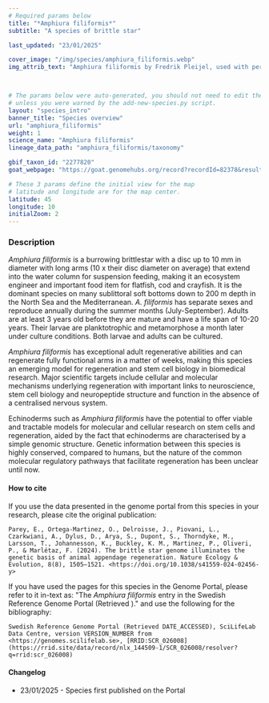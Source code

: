```yaml
---
# Required params below
title: "*Amphiura filiformis*"
subtitle: "A species of brittle star"

last_updated: "23/01/2025"

cover_image: "/img/species/amphiura_filiformis.webp"
img_attrib_text: "Amphiura filiformis by Fredrik Pleijel, used with permission"



# The params below were auto-generated, you should not need to edit them...
# unless you were warned by the add-new-species.py script.
layout: "species_intro"
banner_title: "Species overview"
url: "amphiura_filiformis"
weight: 1
science_name: "Amphiura filiformis"
lineage_data_path: "amphiura_filiformis/taxonomy"

gbif_taxon_id: "2277820"
goat_webpage: "https://goat.genomehubs.org/record?recordId=82378&result=taxon&taxonomy=ncbi#amphiura%20filiformis"

# These 3 params define the initial view for the map
# latitude and longitude are for the map center.
latitude: 45
longitude: 10
initialZoom: 2
---
```


### Description

*Amphiura filiformis* is a burrowing brittlestar with a disc up to 10 mm in diameter with long arms (10 x their disc diameter on average) that extend into the water column for suspension feeding, making it an ecosystem engineer and important food item for flatfish, cod and crayfish. It is the dominant species on many sublittoral soft bottoms down to 200 m depth in the North Sea and the Mediterranean.  *A. filiformis* has separate sexes and reproduce annually during the summer months (July-September). Adults are at least 3 years old before they are mature and have a life span of 10-20 years.  Their larvae are planktotrophic and metamorphose a month later under culture conditions. Both larvae and adults can be cultured.

*Amphiura filiformis* has exceptional adult regenerative abilities and can regenerate fully functional arms in a matter of weeks, making this species an emerging model for regeneration and stem cell biology in biomedical research. Major scientific targets include cellular and molecular mechanisms underlying regeneration with important links to neuroscience, stem cell biology and neuropeptide structure and function in the absence of a centralised nervous system.

Echinoderms such as *Amphiura filiformis* have the potential to offer viable and tractable models for molecular and cellular research on stem cells and regeneration, aided by the fact that echinoderms are characterised by a simple genomic structure. Genetic information between this species is highly conserved, compared to humans, but the nature of the common molecular regulatory pathways that facilitate regeneration has been unclear until now.

#### How to cite

If you use the data presented in the genome portal from this species in your research, please cite the original publication:

```{style=citation}
Parey, E., Ortega-Martinez, O., Delroisse, J., Piovani, L., Czarkwiani, A., Dylus, D., Arya, S., Dupont, S., Thorndyke, M., Larsson, T., Johannesson, K., Buckley, K. M., Martinez, P., Oliveri, P., & Marlétaz, F. (2024). The brittle star genome illuminates the genetic basis of animal appendage regeneration. Nature Ecology & Evolution, 8(8), 1505–1521. <https://doi.org/10.1038/s41559-024-02456-y>
```

If you have used the pages for this species in the Genome Portal, please refer to it in-text as: "The *Amphiura filiformis* entry in the Swedish Reference Genome Portal (Retrieved <span class="todays-date"></span>)." and use the following for the bibliography:

```{style=citation}
Swedish Reference Genome Portal (Retrieved DATE_ACCESSED), SciLifeLab Data Centre, version VERSION_NUMBER from <https://genomes.scilifelab.se>, [RRID:SCR_026008](https://rrid.site/data/record/nlx_144509-1/SCR_026008/resolver?q=rrid:scr_026008)
```

#### Changelog

- 23/01/2025 - Species first published on the Portal
